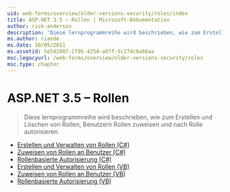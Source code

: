 ```yaml
---
uid: web-forms/overview/older-versions-security/roles/index
title: ASP.NET 3.5 – Rollen | Microsoft-Dokumentation
author: rick-anderson
description: 'Diese lernprogrammreihe wird beschrieben, wie zum Erstellen und Löschen von Rollen, Benutzern Rollen zuweisen und nach Rolle autorisieren.'
ms.author: riande
ms.date: 10/05/2011
ms.assetid: 5e542987-2f95-4254-a87f-5c27dc0a66aa
msc.legacyurl: /web-forms/overview/older-versions-security/roles
msc.type: chapter
---
```

<a name="aspnet-35---roles"></a>ASP.NET 3.5 – Rollen
====================
> Diese lernprogrammreihe wird beschrieben, wie zum Erstellen und Löschen von Rollen, Benutzern Rollen zuweisen und nach Rolle autorisieren.


- [Erstellen und Verwalten von Rollen (C#)](creating-and-managing-roles-cs.md)
- [Zuweisen von Rollen an Benutzer (C#)](assigning-roles-to-users-cs.md)
- [Rollenbasierte Autorisierung (C#)](role-based-authorization-cs.md)
- [Erstellen und Verwalten von Rollen (VB)](creating-and-managing-roles-vb.md)
- [Zuweisen von Rollen an Benutzer (VB)](assigning-roles-to-users-vb.md)
- [Rollenbasierte Autorisierung (VB)](role-based-authorization-vb.md)
